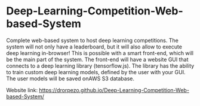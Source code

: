 # Deep-Learning-Competition-Web-based-System
Complete web-based system to host deep learning competitions. The system will not only have a leaderboard, but it will also allow to execute deep learning in-browser! This is possible with a smart front-end, which will be the main part of the system. The front-end will have a website GUI that connects to a deep learning library (tensorflow.js). The library has the ability to train custom deep learning models, defined by the user with your GUI. The user models will be saved onAWS S3 database.

Website link:
https://drorpezo.github.io/Deep-Learning-Competition-Web-based-System/
